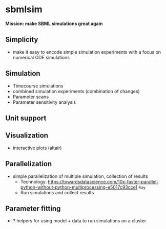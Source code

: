 # sbmlsim

**Mission: make SBML simulations great again**

## Simplicity
- make it easy to encode simple simulation experiments with a focus
    on numerical ODE simulations 

## Simulation
- Timecourse simulations
- combined simulation experiments (combination of changes)
- Parameter scans
- Parameter sensitivity analysis

## Unit support

## Visualization
- interactive plots (altair)

## Parallelization
-  simple parallelization of multiple simulation, collection of results
    - Technology: https://towardsdatascience.com/10x-faster-parallel-python-without-python-multiprocessing-e5017c93cce1
        `Ray`
    - Run simulations and collect results

## Parameter fitting
- ? helpers for using model + data to run simulations on a cluster


